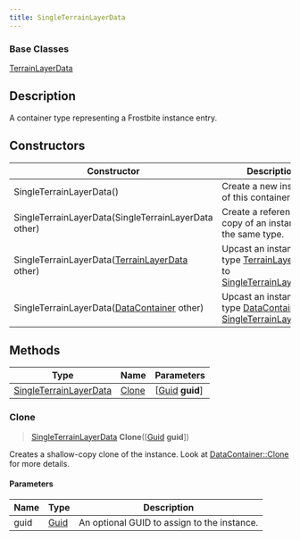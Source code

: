 ```yaml
---
title: SingleTerrainLayerData
---
```

### Base Classes

[TerrainLayerData](TerrainLayerData)

## Description

A container type representing a Frostbite instance entry.

## Constructors

| Constructor                                                                       | Description                                                                                                                         |
| --------------------------------------------------------------------------------- | ----------------------------------------------------------------------------------------------------------------------------------- |
| SingleTerrainLayerData()                                                          | Create a new instance of this container type.                                                                                       |
| SingleTerrainLayerData(SingleTerrainLayerData other)                              | Create a reference copy of an instance of the same type.                                                                            |
| SingleTerrainLayerData([TerrainLayerData](TerrainLayerData) other)                | Upcast an instance of type [TerrainLayerData](TerrainLayerData) to [SingleTerrainLayerData](SingleTerrainLayerData).                |
| SingleTerrainLayerData([DataContainer](/vext/ref/shared/class/datacontainer) other) | Upcast an instance of type [DataContainer](/vext/ref/shared/class/datacontainer) to [SingleTerrainLayerData](SingleTerrainLayerData). |

## Methods

| Type                                             | Name            | Parameters                                     |
| ------------------------------------------------ | --------------- | ---------------------------------------------- |
| [SingleTerrainLayerData](SingleTerrainLayerData) | [Clone](#clone) | \[[Guid](/vext/ref/shared/class/guid) **guid**\] |

### Clone

> [SingleTerrainLayerData](SingleTerrainLayerData) **Clone**(\[[Guid](/vext/ref/shared/class/guid) **guid**\])

Creates a shallow-copy clone of the instance. Look at [DataContainer::Clone](/vext/ref/shared/class/datacontainer#clone) for more details.

#### Parameters

| Name | Type         | Description                                 |
| ---- | ------------ | ------------------------------------------- |
| guid | [Guid](Guid) | An optional GUID to assign to the instance. |
